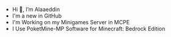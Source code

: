 - Hi 👋, I’m Alaaeddin
- I'm a new in GitHub
- I'm Working on my Minigames Server in MCPE
- I Use PoketMine-MP Software for Minecraft: Bedrock Edition
